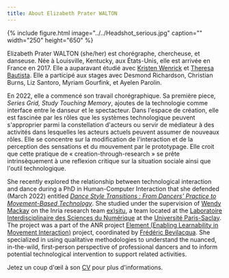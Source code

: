 ```yaml
---
title: About Elizabeth Prater WALTON
---
```

{% include figure.html image="../../Headshot_serious.jpg" caption="" width="250" height="650" %}

Elizabeth Prater WALTON (she/her) est chorégraphe, chercheuse, et danseuse. Née à Louisville, Kentucky, aux États-Unis, elle est arrivée en France en 2017. Elle a auparavant étudié avec [Kristen Wenrick](http://rivercityballet-ky.org/about-us/) et [Theresa Bautista](http://www.theresabautistadance.com/). Elle a participé aux stages avec Desmond Richardson, Christian Burns, Liz Santoro, Myriam Gourfink, et Ayelen Parolin. 

En 2022, elle a commencé son travail chorégraphique. Sa première piece, *Series Grid, Study Touching Memory*, ajoutes de la technologie comme interface entre le danseur et le spectacteur. Dans l'espace de création, elle est fascinée par les rôles que les systèmes technologique peuvent s'approprier parmi la constellation d'acteurs ou servir de médiateur à des activités dans lesquelles les acteurs actuels peuvent assumer de nouveaux rôles. Elle se concentre sur la modification de l'interaction et de la perception des sensations et du mouvement par le prototypage. Elle croit que cette pratique de « creation-through-research » se prête intrinsèquement à une reflexion critique sur la situation sociale ainsi que l'outil technologique.  



She recently explored the relationship between technological interaction and dance during a PhD in Human-Computer Interaction that she defended (March 2022) entitled [*Dance Style Transitions : From Dancers’ Practice to Movement-Based Technology*](https://www.theses.fr/2022UPASG027). She studied under the supervision of [Wendy Mackay](https://ex-situ.lri.fr/people/mackay/) on the Inria research team [ex)situ](https://ex-situ.lri.fr/), a team located at the [Laboratoire Interdisciplinaire des Sciences du Numérique](https://www.lisn.upsaclay.fr/) at the [Université Paris-Saclay](https://www.universite-paris-saclay.fr/en). The project was a part of the ANR project [Element (Enabling Learnability in Movement Interaction)](https://element-project.ircam.fr/) project, coordinated by [Frédéric Bevilacqua](https://frederic-bevilacqua.net/). She specialized in using qualitative methodologies to understand the nuanced, in-the-wild, first-person perspective of professional dancers and to inform potential technological intervention to support related activities. 

Jetez un coup d'œil à son [CV](September_2022-Elizabeth_Walton_Dance_CV.pdf) pour plus d'informations.

